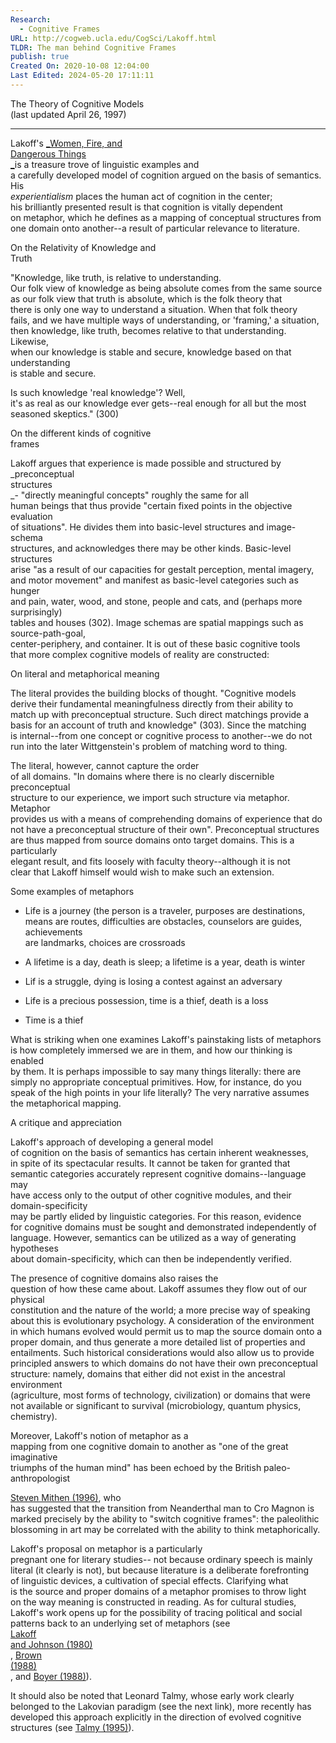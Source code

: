 ```yaml
---
Research:
  - Cognitive Frames
URL: http://cogweb.ucla.edu/CogSci/Lakoff.html
TLDR: The man behind Cognitive Frames
publish: true
Created On: 2020-10-08 12:04:00
Last Edited: 2024-05-20 17:11:11
---
```


The Theory of Cognitive Models  
(last updated April 26, 1997)  

---

Lakoff's [_Women, Fire, and  
Dangerous Things  
_](http://cogweb.ucla.edu/Bibliography.html\#Lakoff%20(1987))is a treasure trove of linguistic examples and  
a carefully developed model of cognition argued on the basis of semantics.  
His  
_experientialism_ places the human act of cognition in the center;  
his brilliantly presented result is that cognition is vitally dependent  
on metaphor, which he defines as a mapping of conceptual structures from  
one domain onto another--a result of particular relevance to literature.  

On the Relativity of Knowledge and  
Truth  

"Knowledge, like truth, is relative to understanding.  
Our folk view of knowledge as being absolute comes from the same source  
as our folk view that truth is absolute, which is the folk theory that  
there is only one way to understand a situation. When that folk theory  
fails, and we have multiple ways of understanding, or 'framing,' a situation,  
then knowledge, like truth, becomes relative to that understanding. Likewise,  
when our knowledge is stable and secure, knowledge based on that understanding  
is stable and secure.  
  
Is such knowledge 'real knowledge'? Well,  
it's as real as our knowledge ever gets--real enough for all but the most  
seasoned skeptics." (300)  

On the different kinds of cognitive  
frames  

Lakoff argues that experience is made possible and structured by _preconceptual  
structures  
_- "directly meaningful concepts" roughly the same for all  
human beings that thus provide "certain fixed points in the objective evaluation  
of situations". He divides them into basic-level structures and image-schema  
structures, and acknowledges there may be other kinds. Basic-level structures  
arise "as a result of our capacities for gestalt perception, mental imagery,  
and motor movement" and manifest as basic-level categories such as hunger  
and pain, water, wood, and stone, people and cats, and (perhaps more surprisingly)  
tables and houses (302). Image schemas are spatial mappings such as source-path-goal,  
center-periphery, and container. It is out of these basic cognitive tools  
that more complex cognitive models of reality are constructed:  

On literal and metaphorical meaning

The literal provides the building blocks of thought. "Cognitive models  
derive their fundamental meaningfulness directly from their ability to  
match up with preconceptual structure. Such direct matchings provide a  
basis for an account of truth and knowledge" (303). Since the matching  
is internal--from one concept or cognitive process to another--we do not  
run into the later Wittgenstein's problem of matching word to thing.  
  
The literal, however, cannot capture the order  
of all domains. "In domains where there is no clearly discernible preconceptual  
structure to our experience, we import such structure via metaphor. Metaphor  
provides us with a means of comprehending domains of experience that do  
not have a preconceptual structure of their own". Preconceptual structures  
are thus mapped from source domains onto target domains. This is a particularly  
elegant result, and fits loosely with faculty theory--although it is not  
clear that Lakoff himself would wish to make such an extension.  

Some examples of metaphors

- Life is a journey (the person is a traveler, purposes are destinations,  
    means are routes, difficulties are obstacles, counselors are guides, achievements  
    are landmarks, choices are crossroads  
    
- A lifetime is a day, death is sleep; a lifetime is a year, death is winter
- Lif is a struggle, dying is losing a contest against an adversary
- Life is a precious possession, time is a thief, death is a loss
- Time is a thief

What is striking when one examines Lakoff's painstaking lists of metaphors  
is how completely immersed we are in them, and how our thinking is enabled  
by them. It is perhaps impossible to say many things literally: there are  
simply no appropriate conceptual primitives. How, for instance, do you  
speak of the high points in your life literally? The very narrative assumes  
the metaphorical mapping.  

A critique and appreciation

Lakoff's approach of developing a general model  
of cognition on the basis of semantics has certain inherent weaknesses,  
in spite of its spectacular results. It cannot be taken for granted that  
semantic categories accurately represent cognitive domains--language may  
have access only to the output of other cognitive modules, and their domain-specificity  
may be partly elided by linguistic categories. For this reason, evidence  
for cognitive domains must be sought and demonstrated independently of  
language. However, semantics can be utilized as a way of generating hypotheses  
about domain-specificity, which can then be independently verified.  
  
The presence of cognitive domains also raises the  
question of how these came about. Lakoff assumes they flow out of our physical  
constitution and the nature of the world; a more precise way of speaking  
about this is evolutionary psychology. A consideration of the environment  
in which humans evolved would permit us to map the source domain onto a  
proper domain, and thus generate a more detailed list of properties and  
entailments. Such historical considerations would also allow us to provide  
principled answers to which domains do not have their own preconceptual  
structure: namely, domains that either did not exist in the ancestral environment  
(agriculture, most forms of technology, civilization) or domains that were  
not available or significant to survival (microbiology, quantum physics,  
chemistry).  
  
Moreover, Lakoff's notion of metaphor as a  
mapping from one cognitive domain to another as "one of the great imaginative  
triumphs of the human mind" has been echoed by the British paleo- anthropologist  
  
[Steven Mithen (1996)](http://cogweb.ucla.edu/Bibliography.html#Mithen%20(1996)), who  
has suggested that the transition from Neanderthal man to Cro Magnon is  
marked precisely by the ability to "switch cognitive frames": the paleolithic  
blossoming in art may be correlated with the ability to think metaphorically.  
  
Lakoff's proposal on metaphor is a particularly  
pregnant one for literary studies-- not because ordinary speech is mainly  
literal (it clearly is not), but because literature is a deliberate forefronting  
of linguistic devices, a cultivation of special effects. Clarifying what  
is the source and proper domains of a metaphor promises to throw light  
on the way meaning is constructed in reading. As for cultural studies,  
Lakoff's work opens up for the possibility of tracing political and social  
patterns back to an underlying set of metaphors (see  
[Lakoff  
and Johnson (1980)  
](http://cogweb.ucla.edu/Bibliography.html\#Lakoff%20and%20Johnson%20(1980)), [Brown  
(1988)  
](http://cogweb.ucla.edu/Bibliography.html\#Brown%20(1988)), and [Boyer (1988)](http://cogweb.ucla.edu/Bibliography.html#Boyer%20(1994))).  
  
It should also be noted that Leonard Talmy, whose early work clearly belonged to the Lakovian paradigm (see the next link), more recently has developed this approach explicitly in the direction of evolved cognitive structures (see [Talmy (1995)](http://cogweb.ucla.edu/Bibliography.html#Talmy%20(1995))).

